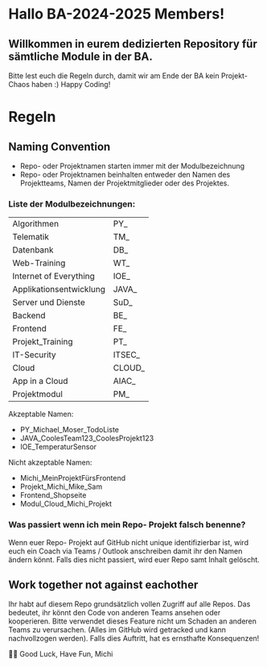 # Hallo BA-2024-2025 Members!
## Willkommen in eurem dedizierten Repository für sämtliche Module in der BA.
Bitte lest euch die Regeln durch, damit wir am Ende der BA kein Projekt-Chaos haben :)
Happy Coding!

# Regeln

## Naming Convention
- Repo- oder Projektnamen starten immer mit der Modulbezeichnung
- Repo- oder Projektnamen beinhalten entweder den Namen des Projektteams, Namen der Projektmitglieder oder des Projektes.

### Liste der Modulbezeichnungen:

|   |   |
--- | --- 
Algorithmen | PY_
Telematik | TM_
Datenbank | DB_ 
Web-Training | WT_
Internet of Everything | IOE_
Applikationsentwicklung | JAVA_ 
Server und Dienste | SuD_
Backend | BE_
Frontend | FE_ 
Projekt_Training | PT_
IT-Security | ITSEC_
Cloud | CLOUD_
App in a Cloud | AIAC_
Projektmodul | PM_

Akzeptable Namen:
- PY_Michael_Moser_TodoListe
- JAVA_CoolesTeam123_CoolesProjekt123
- IOE_TemperaturSensor

Nicht akzeptable Namen:
- Michi_MeinProjektFürsFrontend
- Projekt_Michi_Mike_Sam
- Frontend_Shopseite
- Modul_Cloud_Michi_Projekt

### Was passiert wenn ich mein Repo- Projekt falsch benenne?
Wenn euer Repo- Projekt auf GitHub nicht unique identifizierbar ist, wird euch ein Coach via Teams / Outlook anschreiben damit ihr den Namen ändern könnt. Falls dies nicht passiert, wird euer Repo samt Inhalt gelöscht.

## Work together not against eachother
Ihr habt auf diesem Repo grundsätzlich vollen Zugriff auf alle Repos. Das bedeutet, ihr könnt den Code von anderen Teams ansehen oder kooperieren. Bitte verwendet dieses Feature nicht um Schaden an anderen Teams zu verursachen. (Alles im GitHub wird getracked und kann nachvollzogen werden). Falls dies Auftritt, hat es ernsthafte Konsequenzen!

🙋‍♀️ Good Luck, Have Fun, Michi
